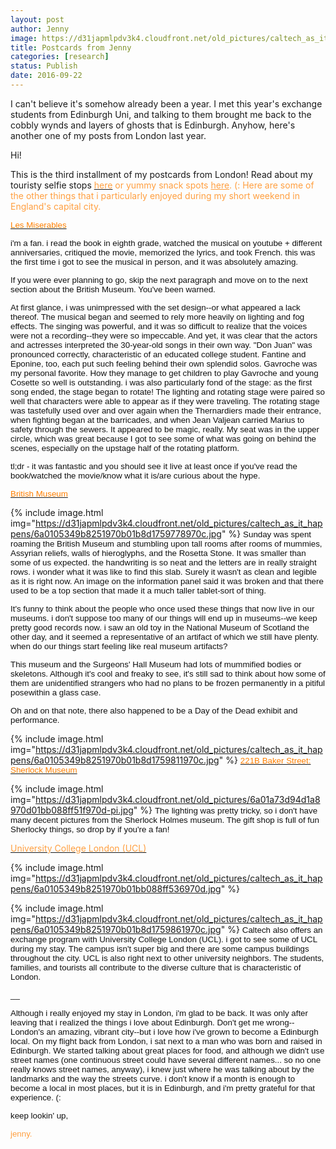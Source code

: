 ```yaml
---
layout: post
author: Jenny
image: https://d31japmlpdv3k4.cloudfront.net/old_pictures/caltech_as_it_happens/6a0105349b8251970b01bb088ff354970d.jpg
title: Postcards from Jenny
categories: [research]
status: Publish
date: 2016-09-22
---
```



I can't believe it's somehow already been a year. I met this year's exchange students from Edinburgh Uni, and talking to them brought me back to the cobbly wynds and layers of ghosts that is Edinburgh. Anyhow, here's another one of my posts from London last year.

Hi!

This is the third installment of my postcards from London! Read about my touristy selfie stops <span style="color: #ff9f40;"><a href="https://caltech.typepad.com/caltech_as_it_happens/2016/01/pfj-london-selfie-stops.html" target="_blank"><span style="color: #ff9f40;">here</a> or yummy snack spots <a href="https://caltech.typepad.com/caltech_as_it_happens/2016/09/pfj-london-snack-spots.html" style="color: #ff9f40;" target="_blank">here</a>. (: Here are some of the other things that i particularly enjoyed during my short weekend in England's capital city.

<span style="font-family: arial, helvetica, sans-serif; color: #ff7f00; font-size: 10pt;"><a href="https://www.lesmis.com/uk/" style="font-family: arial, helvetica, sans-serif; font-size: 10pt;" target="_blank"><span style="color: #ff7f00;">Les Miserables</a>

<span style="font-family: arial, helvetica, sans-serif; color: #111111; font-size: 10pt;">i'm a fan. i read the book in eighth grade, watched the musical on youtube + different anniversaries, critiqued the movie, memorized the lyrics, and took French. this was the first time i got to see the musical in person, and it was absolutely amazing.

<span style="font-family: arial, helvetica, sans-serif; color: #111111; font-size: 10pt;">If you were ever planning to go, skip the next paragraph and move on to the next section about the British Museum. You've been warned.

<span style="font-family: arial, helvetica, sans-serif; color: #111111; font-size: 10pt;">At first glance, i was unimpressed with the set design--or what appeared a lack thereof. The musical began and seemed to rely more heavily on lighting and fog effects. The singing was powerful, and it was so difficult to realize that the voices were not a recording--they were so impeccable. And yet, it was clear that the actors and actresses interpreted the 30-year-old songs in their own way. "Don Juan" was pronounced correctly, characteristic of an educated college student. Fantine and Eponine, too, each put such feeling behind their own splendid solos. Gavroche was my personal favorite. How they manage to get children to play Gavroche and young Cosette so well is outstanding. i was also particularly fond of the stage: as the first song ended, the stage began to rotate! The lighting and rotating stage were paired so well that characters were able to appear as if they were traveling. The rotating stage was tastefully used over and over again when the Thernardiers made their entrance, when fighting began at the barricades, and when Jean Valjean carried Marius to safety through the sewers. It appeared to be magic, really. My seat was in the upper circle, which was great because I got to see some of what was going on behind the scenes, especially on the upstage half of the rotating platform.

<span style="font-family: arial, helvetica, sans-serif; color: #111111; font-size: 10pt;">tl;dr - it was fantastic and you should see it live at least once if you've read the book/watched the movie/know what it is/are curious about the hype.

<span style="font-family: arial, helvetica, sans-serif; color: #ff7f00; font-size: 10pt;"><a href="https://www.britishmuseum.org/" target="_blank"><span style="color: #ff7f00;">British Museum</a>

{% include image.html img="https://d31japmlpdv3k4.cloudfront.net/old_pictures/caltech_as_it_happens/6a0105349b8251970b01b8d1759778970c.jpg" %}
<span style="font-family: arial, helvetica, sans-serif; color: #111111; font-size: 10pt;">Sunday was spent roaming the British Museum and stumbling upon tall rooms after rooms of mummies, Assyrian reliefs, walls of hieroglyphs, and the Rosetta Stone. It was smaller than some of us expected. the handwriting is so neat and the letters are in really straight rows. i wonder what it was like to find this slab. Surely it wasn't as clean and legible as it is right now. An image on the information panel said it was broken and that there used to be a top section that made it a much taller tablet-sort of thing.

<span style="font-family: arial, helvetica, sans-serif; color: #111111; font-size: 10pt;">It's funny to think about the people who once used these things that now live in our museums. i don't suppose too many of our things will end up in museums--we keep pretty good records now. i saw an old toy in the National Museum of Scotland the other day, and it seemed a representative of an artifact of which we still have plenty. when do our things start feeling like real museum artifacts?

<span style="font-family: arial, helvetica, sans-serif; color: #111111; font-size: 10pt;">This museum and the Surgeons' Hall Museum had lots of mummified bodies or skeletons. Although it's cool and freaky to see, it's still sad to think about how some of them are unidentified strangers who had no plans to be frozen permanently in a pitiful posewithin a glass case.

<span style="font-family: arial, helvetica, sans-serif; color: #111111; font-size: 10pt;">Oh and on that note, there also happened to be a Day of the Dead exhibit and performance.


{% include image.html img="https://d31japmlpdv3k4.cloudfront.net/old_pictures/caltech_as_it_happens/6a0105349b8251970b01b8d1759811970c.jpg" %}
<span style="font-family: arial, helvetica, sans-serif; color: #ff7f00; font-size: 10pt;"><a href="https://www.sherlock-holmes.co.uk/" target="_blank"><span style="color: #ff7f00;">221B Baker Street: Sherlock Museum</a>

{% include image.html img="https://d31japmlpdv3k4.cloudfront.net/old_pictures/6a01a73d94d1a8970d01bb088ff51f970d-pi.jpg" %}
<span style="font-family: arial, helvetica, sans-serif; color: #111111; font-size: 10pt;">The lighting was pretty tricky, so i don't have many decent pictures from the Sherlock Holmes museum. The gift shop is full of fun Sherlocky things, so drop by if you're a fan!

<span style="color: #ff9f40;"><a href="https://www.ucl.ac.uk/" target="_blank"><span style="color: #ff9f40;">University College London (</a><a href="https://www.ucl.ac.uk/" target="_blank"><span style="color: #ff9f40;">UCL)</a>

{% include image.html img="https://d31japmlpdv3k4.cloudfront.net/old_pictures/caltech_as_it_happens/6a0105349b8251970b01bb088ff536970d.jpg" %}


{% include image.html img="https://d31japmlpdv3k4.cloudfront.net/old_pictures/caltech_as_it_happens/6a0105349b8251970b01b8d1759861970c.jpg" %}
<span style="font-family: arial, helvetica, sans-serif; color: #111111; font-size: 10pt;">Caltech also offers an exchange program with University College London (UCL). i got to see some of UCL during my stay. The campus isn't super big and there are some campus buildings throughout the city. UCL is also right next to other university neighbors. The students, families, and tourists all contribute to the diverse culture that is characteristic of London.

<span style="font-family: arial, helvetica, sans-serif; color: #111111; font-size: 10pt;">__

<span style="font-family: arial, helvetica, sans-serif; color: #111111; font-size: 10pt;">Although i really enjoyed my stay in London, i'm glad to be back. It was only after leaving that i realized the things i love about Edinburgh. Don't get me wrong--London's an amazing, vibrant city--but i love how i've grown to become a Edinburgh local. On my flight back from London, i sat next to a man who was born and raised in Edinburgh. We started talking about great places for food, and although we didn't use street names (one continuous street could have several different names... so no one really knows street names, anyway), i knew just where he was talking about by the landmarks and the way the streets curve. i don't know if a month is enough to become a local in most places, but it is in Edinburgh, and i'm pretty grateful for that experience. (:

<span style="font-family: arial, helvetica, sans-serif; color: #111111; font-size: 10pt;">keep lookin' up,

<span style="font-family: arial, helvetica, sans-serif; color: #ff9f40; font-size: 10pt;">jenny.


